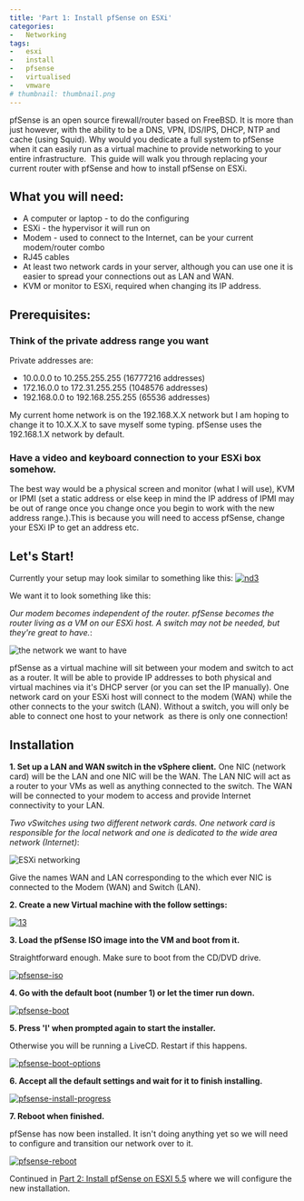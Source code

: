 ```yaml
---
title: 'Part 1: Install pfSense on ESXi'
categories:
-   Networking
tags:
-   esxi
-   install
-   pfsense
-   virtualised
-   vmware
# thumbnail: thumbnail.png
---
```


pfSense is an open source firewall/router based on FreeBSD. It is more than just however, with the ability to be a DNS, VPN, IDS/IPS, DHCP, NTP and cache (using Squid). Why would you dedicate a full system to pfSense when it can easily run as a virtual machine to provide networking to your entire infrastructure.  This guide will walk you through replacing your current router with pfSense and how to install pfSense on ESXi.

<!-- more -->

## What you will need:

*   A computer or laptop - to do the configuring
*   ESXi - the hypervisor it will run on
*   Modem - used to connect to the Internet, can be your current modem/router combo
*   RJ45 cables
*   At least two network cards in your server, although you can use one it is easier to spread your connections out as LAN and WAN.
*   KVM or monitor to ESXi, required when changing its IP address.

## Prerequisites:

### Think of the private address range you want

Private addresses are:

*   10.0.0.0 to 10.255.255.255 (16777216 addresses)
*   172.16.0.0 to 172.31.255.255 (1048576 addresses)
*   192.168.0.0 to 192.168.255.255 (65536 addresses)

My current home network is on the 192.168.X.X network but I am hoping to change it to 10.X.X.X to save myself some typing. pfSense uses the 192.168.1.X network by default.

### Have a video and keyboard connection to your ESXi box somehow.

The best way would be a physical screen and monitor (what I will use), KVM or IPMI (set a static address or else keep in mind the IP address of IPMI may be out of range once you change once you begin to work with the new address range.).This is because you will need to access pfSense, change your ESXi IP to get an address etc.

## Let's Start!

Currently your setup may look similar to something like this: [![nd3](nd3.png)](nd3.png)

We want it to look something like this:

_Our modem becomes independent of the router. pfSense becomes the router living as a VM on our ESXi host. A switch may not be needed, but they're great to have._:

![the network we want to have](network-diagram.png)

pfSense as a virtual machine will sit between your modem and switch to act as a router. It will be able to provide IP addresses to both physical and virtual machines via it's DHCP server (or you can set the IP manually). One network card on your ESXi host will connect to the modem (WAN) while the other connects to the your switch (LAN). Without a switch, you will only be able to connect one host to your network  as there is only one connection!

## Installation

**1. Set up a LAN and WAN switch in the vSphere client.** One NIC (network card) will be the LAN and one NIC will be the WAN. The LAN NIC will act as a router to your VMs as well as anything connected to the switch. The WAN will be connected to your modem to access and provide Internet connectivity to your LAN.

_Two vSwitches using two different network cards. One network card is responsible for the local network and one is dedicated to the wide area network (Internet)_:

![ESXi networking](lanwan.png)

Give the names WAN and LAN corresponding to the which ever NIC is connected to the Modem (WAN) and Switch (LAN).

**2. Create a new Virtual machine with the follow settings:**

[![13](13.png)](13.png)

**3. Load the pfSense ISO image into the VM and boot from it.**

Straightforward enough. Make sure to boot from the CD/DVD drive.

[![pfsense-iso](14.png)](14.png)

**4. Go with the default boot (number 1) or let the timer run down.**

[![pfsense-boot](141.png)](141.png)

**5. Press 'I' when prompted again to start the installer.**

Otherwise you will be running a LiveCD. Restart if this happens.

[![pfsense-boot-options](142.png)](142.png)

**6. Accept all the default settings and wait for it to finish installing.**

[![pfsense-install-progress](143.png)](143.png)

**7. Reboot when finished.**

pfSense has now been installed. It isn't doing anything yet so we will need to configure and transition our network over to it.

[![pfsense-reboot](144.png)](144.png)

Continued in [Part 2: Install pfSense on ESXI 5.5](/part-2-install-pfsense-esxi-5-5/) where we will configure the new installation.
